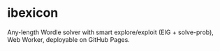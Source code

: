 # ibexicon
Any-length Wordle solver with smart explore/exploit (EIG + solve-prob), Web Worker, deployable on GitHub Pages.
